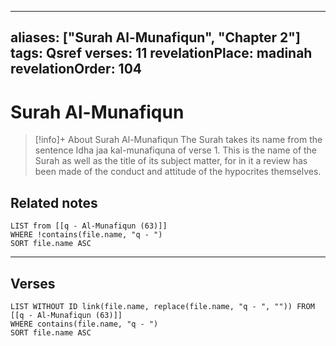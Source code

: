 
---
aliases: ["Surah Al-Munafiqun", "Chapter 2"]
tags: Qsref
verses: 11
revelationPlace: madinah
revelationOrder: 104
---

# Surah Al-Munafiqun

> [!info]+ About Surah Al-Munafiqun
> The Surah takes its name from the sentence Idha jaa kal-munafiquna of verse 1. This is the name of the Surah as well as the title of its subject matter, for in it a review has been made of the conduct and attitude of the hypocrites themselves.

## Related notes
```dataview
LIST from [[q - Al-Munafiqun (63)]]
WHERE !contains(file.name, "q - ")
SORT file.name ASC
```

---

## Verses
```dataview
LIST WITHOUT ID link(file.name, replace(file.name, "q - ", "")) FROM [[q - Al-Munafiqun (63)]]
WHERE contains(file.name, "q - ")
SORT file.name ASC
```

